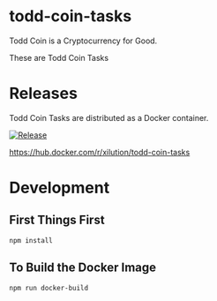 # todd-coin-tasks

Todd Coin is a Cryptocurrency for Good.

These are Todd Coin Tasks

# Releases

Todd Coin Tasks are distributed as a Docker container.

[![Release](https://github.com/xilution/todd-coin-tasks/actions/workflows/release.yml/badge.svg)](https://github.com/xilution/todd-coin-tasks/actions/workflows/release.yml)

https://hub.docker.com/r/xilution/todd-coin-tasks

# Development

## First Things First

`npm install`

## To Build the Docker Image

`npm run docker-build`
